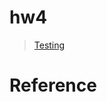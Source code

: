 # hw4
> [Testing](https://pages.github.ccs.neu.edu/CS5500-CourseMaterials/2019-Fall-Section1/pdf/HW4.pdf)

# Reference
